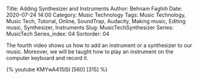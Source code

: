 Title: Adding Synthesizer and Instruments
Author: Behnam Faghih
Date: 2020-07-24 14:00
Category: Music Technology
Tags: Music Technology, Music Tech, Tutorial, Online, SoundTrap, Audacity, Making music, Editing music, Synthesizer, Instruments
Slug: MusicTechSynthesizer
Series: MusicTech
Series_index: 04
Sortorder: 04





The fourth video shows us how to add an instrument or a synthesizer to our music. Moreover, we will be taught how to play an instrument on the computer keyboard and record it.

{% youtube KMYwA415lSI [560] [315] %}
